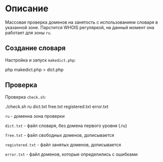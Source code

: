 Описание
========

Массовая проверка доменов на занятость с использованием словаря в указанной зоне. Парстится WHOIS регуляркой, на данный момент она работает для зоны `ru`.

Создание словаря
----------------

Настройка и запуск `makedict.php`:

  php makedict.php > dict.php
  
Проверка
--------
  
Проверка `check.sh`:

  ./check.sh ru dict.txt free.txt registered.txt error.txt
  
`ru` - доменна зона проверки

`dict.txt` - файл словаря, без домена первого уровня (.ru)

`free.txt` - файл свободных доменов, дописывается

`registered.txt` - файл занятых доменов, дописывается

`error.txt` - файл доменов, которые определились с ошибками
